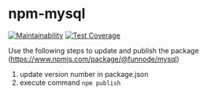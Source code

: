 # npm-mysql

[![Maintainability](https://api.codeclimate.com/v1/badges/eefd73fd65033e9d35ee/maintainability)](https://codeclimate.com/github/FunNode/npm-mysql/maintainability)
[![Test Coverage](https://api.codeclimate.com/v1/badges/eefd73fd65033e9d35ee/test_coverage)](https://codeclimate.com/github/FunNode/npm-mysql/test_coverage)

Use the following steps to update and publish the package (https://www.npmjs.com/package/@funnode/mysql)

1. update version number in package.json
2. execute command `npm publish`
